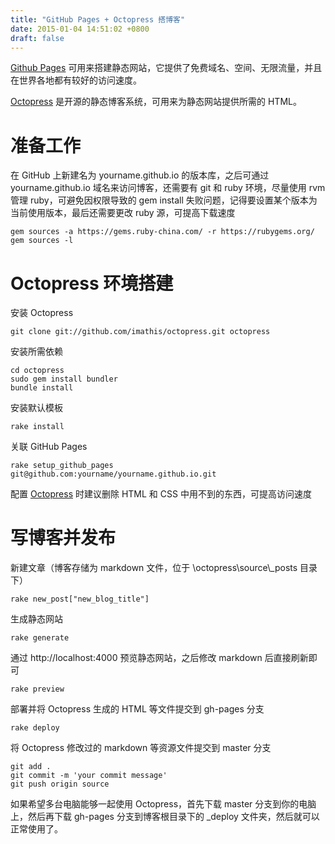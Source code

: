 ```yaml
---
title: "GitHub Pages + Octopress 搭博客"
date: 2015-01-04 14:51:02 +0800
draft: false
---
```


[Github Pages](https://pages.github.com) 可用来搭建静态网站，它提供了免费域名、空间、无限流量，并且在世界各地都有较好的访问速度。

[Octopress](http://octopress.org) 是开源的静态博客系统，可用来为静态网站提供所需的 HTML。

# 准备工作
在 GitHub 上新建名为 yourname.github.io 的版本库，之后可通过 yourname.github.io 域名来访问博客，还需要有 git 和 ruby 环境，尽量使用 rvm 管理 ruby，可避免因权限导致的 gem install 失败问题，记得要设置某个版本为当前使用版本，最后还需要更改 ruby 源，可提高下载速度

```
gem sources -a https://gems.ruby-china.com/ -r https://rubygems.org/
gem sources -l
``` 

# Octopress 环境搭建
安装 Octopress

```
git clone git://github.com/imathis/octopress.git octopress
```

安装所需依赖  

```
cd octopress
sudo gem install bundler
bundle install
```

安装默认模板

```
rake install
```

关联 GitHub Pages

```
rake setup_github_pages
git@github.com:yourname/yourname.github.io.git
```

配置 [Octopress](http://octopress.org/docs/configuring) 时建议删除 HTML 和 CSS 中用不到的东西，可提高访问速度

# 写博客并发布
新建文章（博客存储为 markdown 文件，位于 \octopress\source\\_posts 目录下）

```
rake new_post["new_blog_title"]
```

生成静态网站

```
rake generate
```

通过 http://localhost:4000 预览静态网站，之后修改 markdown 后直接刷新即可

```
rake preview
```

部署并将 Octopress 生成的 HTML 等文件提交到 gh-pages 分支

```
rake deploy
```

将 Octopress 修改过的 markdown 等资源文件提交到 master 分支

```
git add .
git commit -m 'your commit message'
git push origin source
```

如果希望多台电脑能够一起使用 Octopress，首先下载 master 分支到你的电脑上，然后再下载 gh-pages 分支到博客根目录下的 _deploy 文件夹，然后就可以正常使用了。